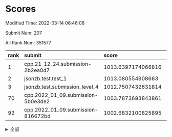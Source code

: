 # Scores

Modified Time: 2022-03-14 06:46:08

Submit Num: 207

All Rank Num: 351577

| rank |               submit               |       score        |       sigma        | pk_num |
| :--- | :--------------------------------- | :----------------- | :----------------- | :----- |
| 1    | cpp.21_12_24.submission-2b2ea0d7   | 1013.6397174066816 | 0.7981819327310513 | 6796   |
| 2    | jsonzb.test.test_1                 | 1013.080554908663  | 0.7933070677910717 | 6795   |
| 3    | jsonzb.test.submission_level_4     | 1012.7507432631814 | 0.8067356111316186 | 6796   |
| 70   | cpp.2022_01_09.submission-5b0e3de2 | 1003.7873693843861 | 0.7185162984070697 | 6793   |
| 92   | cpp.2022_01_09.submission-816672bd | 1002.6832100825895 | 0.6993544178730479 | 6794   |


<details>
<summary>全部</summary>

| rank |                 submit                 |       score        |       sigma        | pk_num |
| :--- | :------------------------------------- | :----------------- | :----------------- | :----- |
| 1    | cpp.21_12_24.submission-2b2ea0d7       | 1013.6397174066816 | 0.7981819327310513 | 6796   |
| 2    | jsonzb.test.test_1                     | 1013.080554908663  | 0.7933070677910717 | 6795   |
| 3    | jsonzb.test.submission_level_4         | 1012.7507432631814 | 0.8067356111316186 | 6796   |
| 4    | gobigger.level_3.submission_level_3_12 | 1011.9048152104187 | 0.8030702479603048 | 6792   |
| 5    | gobigger.level_3.submission_level_3_38 | 1011.2669637836102 | 0.7774597077125609 | 6796   |
| 6    | gobigger.level_3.submission_level_3_6  | 1011.258320561892  | 0.7859529768384446 | 6794   |
| 7    | gobigger.level_3.submission_level_3_9  | 1010.840730348078  | 0.7530083126786585 | 6794   |
| 8    | gobigger.level_3.submission_level_3_14 | 1010.8379447662234 | 0.7627720387492601 | 6797   |
| 9    | gobigger.level_3.submission_level_3_30 | 1010.7818817060876 | 0.7793295121198449 | 6798   |
| 10   | gobigger.level_3.submission_level_3_5  | 1010.7681691177703 | 0.7724579300742819 | 6794   |
| 11   | gobigger.level_3.submission_level_3_13 | 1010.7539082773014 | 0.7745166163429675 | 6795   |
| 12   | gobigger.level_3.submission_level_3_18 | 1010.6800743815196 | 0.7537920752653218 | 6795   |
| 13   | gobigger.level_3.submission_level_3_33 | 1010.6389982513958 | 0.7718187388240437 | 6787   |
| 14   | gobigger.level_3.submission_level_3_49 | 1010.5322845701007 | 0.7761921774679239 | 6790   |
| 15   | gobigger.level_3.submission_level_3_27 | 1010.5280140453739 | 0.8038954973569703 | 6796   |
| 16   | gobigger.level_3.submission_level_3_3  | 1010.4835676438207 | 0.7499287568774521 | 6801   |
| 17   | gobigger.level_3.submission_level_3_48 | 1010.4717487238212 | 0.7364029627497781 | 6788   |
| 18   | gobigger.level_3.submission_level_3_0  | 1010.4669085708965 | 0.7526432829902026 | 6795   |
| 19   | gobigger.level_3.submission_level_3_41 | 1010.3285645468492 | 0.7476272421248333 | 6796   |
| 20   | gobigger.level_3.submission_level_3_15 | 1010.3058215844708 | 0.7484455592104625 | 6793   |
| 21   | gobigger.level_3.submission_level_3_47 | 1010.2577894819431 | 0.788796080047314  | 6795   |
| 22   | gobigger.level_3.submission_level_3_2  | 1010.0783164826136 | 0.7443700658635414 | 6790   |
| 23   | gobigger.level_3.submission_level_3_32 | 1010.0703395350239 | 0.7569686382052483 | 6793   |
| 24   | gobigger.level_3.submission_level_3_26 | 1009.9879756436751 | 0.7726034567523062 | 6795   |
| 25   | gobigger.level_3.submission_level_3_43 | 1009.9667710323603 | 0.780494362006964  | 6796   |
| 26   | gobigger.level_3.submission_level_3_10 | 1009.954977396883  | 0.7528475240885195 | 6790   |
| 27   | gobigger.level_3.submission_level_3_28 | 1009.9531896486536 | 0.7632397701694438 | 6792   |
| 28   | gobigger.level_3.submission_level_3_21 | 1009.9329047168264 | 0.7670192790041822 | 6796   |
| 29   | gobigger.level_3.submission_level_3_45 | 1009.9078397425866 | 0.7656317227354769 | 6792   |
| 30   | gobigger.level_3.submission_level_3_46 | 1009.867484443042  | 0.7631044947418936 | 6795   |
| 31   | gobigger.level_3.submission_level_3_11 | 1009.8160117812903 | 0.7454094588335679 | 6794   |
| 32   | gobigger.level_3.submission_level_3_37 | 1009.8147647826278 | 0.7464968087973435 | 6795   |
| 33   | gobigger.level_3.submission_level_3_29 | 1009.8036914264071 | 0.7508117567015938 | 6798   |
| 34   | gobigger.level_3.submission_level_3_19 | 1009.8027618914051 | 0.7570925533188411 | 6791   |
| 35   | gobigger.level_3.submission_level_3_20 | 1009.791532171535  | 0.7481509498045708 | 6791   |
| 36   | gobigger.level_3.submission_level_3_35 | 1009.7453267663179 | 0.7308734026548969 | 6798   |
| 37   | gobigger.level_3.submission_level_3_25 | 1009.7255388310914 | 0.7366085252714442 | 6794   |
| 38   | gobigger.level_3.submission_level_3_7  | 1009.7239719727733 | 0.7543012570128877 | 6793   |
| 39   | gobigger.level_3.submission_level_3_34 | 1009.6962490152538 | 0.7505835415340871 | 6799   |
| 40   | gobigger.level_3.submission_level_3_42 | 1009.6725623819997 | 0.7612499090258839 | 6794   |
| 41   | gobigger.level_3.submission_level_3_40 | 1009.6470394585673 | 0.7666306464375313 | 6796   |
| 42   | gobigger.level_3.submission_level_3_36 | 1009.6015563274011 | 0.7522042545052698 | 6788   |
| 43   | gobigger.level_3.submission_level_3_44 | 1009.5611395580709 | 0.7473319433320111 | 6794   |
| 44   | gobigger.level_3.submission_level_3_22 | 1009.5330744290094 | 0.7453901486472914 | 6795   |
| 45   | gobigger.level_3.submission_level_3_17 | 1009.5019943608346 | 0.7522894162458479 | 6795   |
| 46   | gobigger.level_3.submission_level_3_1  | 1009.4761715292641 | 0.7528002956581132 | 6798   |
| 47   | gobigger.level_3.submission_level_3_8  | 1009.4645417172561 | 0.7553671370179336 | 6796   |
| 48   | gobigger.level_3.submission_level_3_24 | 1009.3935989637873 | 0.7264284303907735 | 6791   |
| 49   | gobigger.level_3.submission_level_3_39 | 1009.0913029343088 | 0.7599911261875819 | 6793   |
| 50   | gobigger.level_3.submission_level_3_31 | 1009.030800575142  | 0.7363601224140719 | 6794   |
| 51   | gobigger.level_3.submission_level_3_16 | 1008.8958831456629 | 0.7392717110660127 | 6795   |
| 52   | gobigger.level_3.submission_level_3_4  | 1008.4437484488197 | 0.7558089754287629 | 6795   |
| 53   | gobigger.level_3.submission_level_3_23 | 1008.2887840349266 | 0.7464018072439387 | 6791   |
| 54   | gobigger.level_1.submission_level_1_49 | 1005.7070266654046 | 0.7245568836137583 | 6787   |
| 55   | gobigger.level_1.submission_level_1_9  | 1005.2155205061232 | 0.7224857753017737 | 6795   |
| 56   | gobigger.level_1.submission_level_1_44 | 1004.9801742320133 | 0.7326658516532523 | 6794   |
| 57   | gobigger.level_1.submission_level_1_40 | 1004.8159435223394 | 0.7299593851516203 | 6789   |
| 58   | gobigger.level_1.submission_level_1_6  | 1004.7799595366071 | 0.726370046608568  | 6800   |
| 59   | gobigger.level_1.submission_level_1_13 | 1004.5538362262038 | 0.7241349850132142 | 6792   |
| 60   | gobigger.level_1.submission_level_1_15 | 1004.3170891754175 | 0.7174324773415381 | 6794   |
| 61   | gobigger.level_1.submission_level_1_41 | 1004.2195295803151 | 0.732812886996876  | 6796   |
| 62   | gobigger.level_1.submission_level_1_10 | 1004.148098768645  | 0.7140598205024036 | 6793   |
| 63   | gobigger.level_1.submission_level_1_23 | 1004.0043351098303 | 0.7286504660471965 | 6787   |
| 64   | gobigger.level_1.submission_level_1_28 | 1003.9158835548534 | 0.7309898920918978 | 6787   |
| 65   | gobigger.level_1.submission_level_1_25 | 1003.9057469213793 | 0.7263105971916196 | 6797   |
| 66   | gobigger.level_1.submission_level_1_3  | 1003.8548509026024 | 0.7208475425846678 | 6793   |
| 67   | gobigger.level_1.submission_level_1_0  | 1003.8109571324441 | 0.7113054712985819 | 6796   |
| 68   | gobigger.level_1.submission_level_1_26 | 1003.8092437810149 | 0.7224114338228935 | 6793   |
| 69   | gobigger.level_1.submission_level_1_33 | 1003.7914329811547 | 0.7190064225583211 | 6792   |
| 70   | cpp.2022_01_09.submission-5b0e3de2     | 1003.7873693843861 | 0.7185162984070697 | 6793   |
| 71   | gobigger.level_1.submission_level_1_18 | 1003.7077455633566 | 0.7240242164087087 | 6796   |
| 72   | gobigger.level_1.submission_level_1_11 | 1003.494046239676  | 0.7318279317194811 | 6797   |
| 73   | gobigger.level_1.submission_level_1_16 | 1003.428424391476  | 0.7177486183362027 | 6789   |
| 74   | gobigger.level_1.submission_level_1_36 | 1003.4225954607759 | 0.7190813533027587 | 6792   |
| 75   | gobigger.level_1.submission_level_1_21 | 1003.3855183441876 | 0.7113424414812551 | 6796   |
| 76   | gobigger.level_1.submission_level_1_29 | 1003.3522442445274 | 0.7223429971054707 | 6799   |
| 77   | gobigger.level_1.submission_level_1_4  | 1003.3088234067197 | 0.7175423912778109 | 6796   |
| 78   | gobigger.level_1.submission_level_1_37 | 1003.303317229919  | 0.7269715297546634 | 6787   |
| 79   | gobigger.level_1.submission_level_1_12 | 1003.2613229078977 | 0.7104569686732123 | 6799   |
| 80   | gobigger.level_1.submission_level_1_46 | 1003.2490724560336 | 0.7247162550757936 | 6793   |
| 81   | gobigger.level_1.submission_level_1_5  | 1003.2389159710243 | 0.711188747747186  | 6794   |
| 82   | gobigger.level_1.submission_level_1_30 | 1003.1874543244284 | 0.7116070414809215 | 6792   |
| 83   | gobigger.level_1.submission_level_1_27 | 1003.1612163889245 | 0.7189922870083182 | 6791   |
| 84   | gobigger.level_1.submission_level_1_22 | 1003.1506972473328 | 0.7296735972421363 | 6793   |
| 85   | gobigger.level_1.submission_level_1_7  | 1003.1281330382761 | 0.7160432533045159 | 6792   |
| 86   | gobigger.level_1.submission_level_1_1  | 1003.078143536204  | 0.7079843641362576 | 6792   |
| 87   | gobigger.level_1.submission_level_1_14 | 1003.0297281571696 | 0.713359962480667  | 6795   |
| 88   | gobigger.level_1.submission_level_1_20 | 1002.9721542549688 | 0.7098335888918548 | 6792   |
| 89   | gobigger.level_1.submission_level_1_24 | 1002.8633679217194 | 0.7131159623459148 | 6794   |
| 90   | gobigger.level_1.submission_level_1_48 | 1002.8425512011914 | 0.7092783623883833 | 6792   |
| 91   | gobigger.level_1.submission_level_1_2  | 1002.7478080597172 | 0.703011798790333  | 6792   |
| 92   | cpp.2022_01_09.submission-816672bd     | 1002.6832100825895 | 0.6993544178730479 | 6794   |
| 93   | gobigger.level_1.submission_level_1_8  | 1002.6264216190922 | 0.7197177363754376 | 6796   |
| 94   | gobigger.level_1.submission_level_1_45 | 1002.5743440374682 | 0.7082427992061394 | 6798   |
| 95   | gobigger.level_1.submission_level_1_34 | 1002.5455443298414 | 0.7157829484660629 | 6799   |
| 96   | gobigger.level_1.submission_level_1_47 | 1002.5321570964779 | 0.7181358403139829 | 6789   |
| 97   | gobigger.level_1.submission_level_1_31 | 1002.5192842246317 | 0.7138417706348751 | 6790   |
| 98   | gobigger.level_1.submission_level_1_38 | 1002.3909076344551 | 0.709878829861239  | 6792   |
| 99   | gobigger.level_1.submission_level_1_17 | 1002.3508145273204 | 0.7100083264752876 | 6790   |
| 100  | gobigger.level_1.submission_level_1_42 | 1002.3259436758085 | 0.7200321061631249 | 6802   |
| 101  | gobigger.level_1.submission_level_1_43 | 1002.2966998397371 | 0.7124712716333332 | 6798   |
| 102  | gobigger.level_1.submission_level_1_32 | 1002.2935454494425 | 0.7075803835469053 | 6794   |
| 103  | gobigger.level_1.submission_level_1_35 | 1001.8030052807806 | 0.7261432865701282 | 6794   |
| 104  | gobigger.level_1.submission_level_1_39 | 1001.5754755445925 | 0.7125974748997553 | 6791   |
| 105  | gobigger.level_1.submission_level_1_19 | 1001.4358299755681 | 0.7095695918383593 | 6795   |
| 106  | gobigger.random.submission_random_0    | 997.4525296072023  | 0.70872134860521   | 6795   |
| 107  | gobigger.random.submission_random_26   | 997.3669207379282  | 0.7084800839130703 | 6792   |
| 108  | gobigger.random.submission_random_22   | 997.1643603677483  | 0.7084700953526515 | 6797   |
| 109  | gobigger.random.submission_random_19   | 997.0820719803368  | 0.7097962081266551 | 6792   |
| 110  | gobigger.random.submission_random_37   | 997.0405097114942  | 0.6926199973143846 | 6792   |
| 111  | gobigger.random.submission_random_34   | 997.011024566864   | 0.7086431420436355 | 6789   |
| 112  | gobigger.random.submission_random_36   | 996.8765721566962  | 0.7260990814797251 | 6794   |
| 113  | gobigger.random.submission_random_38   | 996.7865303258392  | 0.7115162228725664 | 6791   |
| 114  | gobigger.random.submission_random_18   | 996.6562485240545  | 0.7092263206611986 | 6788   |
| 115  | gobigger.random.submission_random_39   | 996.639931878999   | 0.7123589282083247 | 6789   |
| 116  | gobigger.random.submission_random_6    | 996.5923945553693  | 0.7178436257394374 | 6794   |
| 117  | gobigger.random.submission_random_31   | 996.3852263827584  | 0.7076893901036696 | 6791   |
| 118  | gobigger.random.submission_random_25   | 996.3784911846984  | 0.6983929638784903 | 6800   |
| 119  | gobigger.random.submission_random_13   | 996.3749416237758  | 0.7088267677229544 | 6800   |
| 120  | gobigger.random.submission_random_42   | 996.3685301646809  | 0.7014370206497448 | 6796   |
| 121  | gobigger.random.submission_random_47   | 996.3553315206759  | 0.7122750998314862 | 6795   |
| 122  | gobigger.random.submission_random_2    | 996.2891639929737  | 0.7023153663744882 | 6790   |
| 123  | gobigger.random.submission_random_10   | 996.2864026224104  | 0.7075851486111265 | 6798   |
| 124  | gobigger.random.submission_random_5    | 996.2024941660992  | 0.7118456196516477 | 6796   |
| 125  | gobigger.random.submission_random_29   | 996.1600141092979  | 0.7106084692129937 | 6795   |
| 126  | gobigger.random.submission_random_8    | 996.1482913653006  | 0.705715177477146  | 6787   |
| 127  | gobigger.random.submission_random_3    | 996.0866949619199  | 0.704369623332562  | 6790   |
| 128  | gobigger.random.submission_random_21   | 996.0536861820831  | 0.7144946647351033 | 6798   |
| 129  | gobigger.random.submission_random_7    | 996.0355998475388  | 0.7167569096497026 | 6792   |
| 130  | gobigger.random.submission_random_35   | 996.0300549367532  | 0.7118036137875834 | 6795   |
| 131  | gobigger.random.submission_random_9    | 996.0092731340026  | 0.704209781814139  | 6796   |
| 132  | gobigger.random.submission_random_28   | 996.0086767377448  | 0.7129227572750361 | 6797   |
| 133  | gobigger.random.submission_random_48   | 995.916893405865   | 0.7157424899248119 | 6796   |
| 134  | gobigger.random.submission_random_11   | 995.9022896346485  | 0.7063426942301579 | 6784   |
| 135  | gobigger.random.submission_random_32   | 995.8873694994077  | 0.720061842622903  | 6799   |
| 136  | gobigger.random.submission_random_1    | 995.8665865475224  | 0.7118215192689811 | 6796   |
| 137  | gobigger.random.submission_random_33   | 995.8358732573196  | 0.7095139144427549 | 6795   |
| 138  | gobigger.random.submission_random_12   | 995.8333413796242  | 0.7153108807525038 | 6795   |
| 139  | gobigger.random.submission_random_27   | 995.8001243558718  | 0.7185276665917023 | 6796   |
| 140  | gobigger.random.submission_random_49   | 995.7532456566283  | 0.7059620567134653 | 6792   |
| 141  | gobigger.random.submission_random_24   | 995.637289605183   | 0.7164551793007942 | 6796   |
| 142  | gobigger.random.submission_random_43   | 995.6286407490372  | 0.7136722505566888 | 6791   |
| 143  | gobigger.random.submission_random_20   | 995.6125900304804  | 0.7079753959996462 | 6792   |
| 144  | gobigger.random.submission_random_40   | 995.4961250330894  | 0.7170967201534446 | 6792   |
| 145  | gobigger.random.submission_random_4    | 995.4866734275814  | 0.7187276800105227 | 6793   |
| 146  | gobigger.random.submission_random_15   | 995.4753251182589  | 0.7084145683919988 | 6791   |
| 147  | gobigger.random.submission_random_14   | 995.4559998750943  | 0.6961822191945588 | 6795   |
| 148  | gobigger.random.submission_random_17   | 995.3676525264798  | 0.7193603814430591 | 6790   |
| 149  | gobigger.random.submission_random_45   | 995.3045024430579  | 0.7189600217521902 | 6793   |
| 150  | gobigger.random.submission_random_41   | 995.2916772819236  | 0.6987702336380888 | 6792   |
| 151  | gobigger.random.submission_random_30   | 995.2732466483358  | 0.7062544035397847 | 6792   |
| 152  | gobigger.random.submission_random_44   | 995.2625432898535  | 0.7274303449953027 | 6796   |
| 153  | gobigger.random.submission_random_23   | 995.1121949085078  | 0.7182231076586565 | 6799   |
| 154  | gobigger.random.submission_random_16   | 994.4304992007883  | 0.7223644647375094 | 6794   |
| 155  | gobigger.random.submission_random_46   | 994.2418253305034  | 0.7066443332478606 | 6789   |
| 156  | gobigger.level_2.submission_level_2_35 | 994.0652365217668  | 0.7298164184174637 | 6796   |
| 157  | gobigger.level_2.submission_level_2_45 | 993.9191583594057  | 0.7303878242988248 | 6795   |
| 158  | gobigger.level_2.submission_level_2_34 | 993.712874760341   | 0.7391202164488541 | 6794   |
| 159  | gobigger.level_2.submission_level_2_15 | 993.6290587140579  | 0.733502185975437  | 6797   |
| 160  | gobigger.level_2.submission_level_2_2  | 993.521526654675   | 0.730615391546017  | 6794   |
| 161  | gobigger.level_2.submission_level_2_49 | 993.5126796043346  | 0.7465994633620201 | 6797   |
| 162  | gobigger.level_2.submission_level_2_10 | 993.3571572502634  | 0.7280039713665752 | 6793   |
| 163  | gobigger.level_2.submission_level_2_46 | 993.1705834108218  | 0.7380952584367776 | 6790   |
| 164  | gobigger.level_2.submission_level_2_11 | 993.0132363440252  | 0.748101745185285  | 6797   |
| 165  | gobigger.level_2.submission_level_2_42 | 992.9400267087861  | 0.7349960957279096 | 6793   |
| 166  | gobigger.level_2.submission_level_2_28 | 992.8289433438295  | 0.751679174622152  | 6789   |
| 167  | gobigger.level_2.submission_level_2_6  | 992.8229779691179  | 0.7367255953246836 | 6796   |
| 168  | gobigger.level_2.submission_level_2_48 | 992.7976548815867  | 0.7447680194318622 | 6794   |
| 169  | gobigger.level_2.submission_level_2_16 | 992.7069100767279  | 0.7428471534348253 | 6793   |
| 170  | gobigger.level_2.submission_level_2_30 | 992.5369574701183  | 0.740533962673141  | 6797   |
| 171  | gobigger.level_2.submission_level_2_21 | 992.4612681286588  | 0.7357345330550145 | 6798   |
| 172  | gobigger.level_2.submission_level_2_27 | 992.4397474950124  | 0.7528576202916406 | 6791   |
| 173  | gobigger.level_2.submission_level_2_20 | 992.4282782168715  | 0.7468914636693793 | 6795   |
| 174  | gobigger.level_2.submission_level_2_47 | 992.3230759037797  | 0.7369926627378057 | 6795   |
| 175  | gobigger.level_2.submission_level_2_26 | 992.3093777240111  | 0.7307960575952168 | 6796   |
| 176  | gobigger.level_2.submission_level_2_29 | 992.3083334274367  | 0.7303561988685946 | 6794   |
| 177  | gobigger.level_2.submission_level_2_40 | 992.2436930676869  | 0.7420920781751069 | 6796   |
| 178  | gobigger.level_2.submission_level_2_23 | 992.2396235036679  | 0.7695645467152475 | 6792   |
| 179  | gobigger.level_2.submission_level_2_0  | 992.1984207148533  | 0.7358703957511492 | 6794   |
| 180  | gobigger.level_2.submission_level_2_24 | 992.1496934705912  | 0.7372498159101448 | 6793   |
| 181  | gobigger.level_2.submission_level_2_4  | 992.0137703234875  | 0.7390320042276801 | 6791   |
| 182  | gobigger.level_2.submission_level_2_38 | 991.8831769109485  | 0.7385938339602177 | 6791   |
| 183  | gobigger.level_2.submission_level_2_3  | 991.8640096419755  | 0.7479286500630997 | 6790   |
| 184  | gobigger.level_2.submission_level_2_37 | 991.8289140535095  | 0.7538211976004633 | 6792   |
| 185  | gobigger.level_2.submission_level_2_1  | 991.820686853977   | 0.7730408212433967 | 6794   |
| 186  | gobigger.level_2.submission_level_2_19 | 991.8092019333702  | 0.7454411881045809 | 6796   |
| 187  | gobigger.level_2.submission_level_2_32 | 991.7757425271038  | 0.7880006304250765 | 6795   |
| 188  | gobigger.level_2.submission_level_2_14 | 991.7556883636075  | 0.7570672167083176 | 6795   |
| 189  | gobigger.level_2.submission_level_2_39 | 991.7393544598442  | 0.7438188758495328 | 6796   |
| 190  | gobigger.level_2.submission_level_2_33 | 991.6506828347874  | 0.7387981875910781 | 6791   |
| 191  | gobigger.level_2.submission_level_2_7  | 991.58163516128    | 0.758445721276211  | 6793   |
| 192  | gobigger.level_2.submission_level_2_22 | 991.5202296330425  | 0.7410914088440009 | 6800   |
| 193  | gobigger.level_2.submission_level_2_43 | 991.5114868853616  | 0.7418161780353754 | 6792   |
| 194  | gobigger.level_2.submission_level_2_44 | 991.3170012473009  | 0.7641045636339602 | 6789   |
| 195  | gobigger.level_2.submission_level_2_41 | 991.2533716066331  | 0.7465268577645748 | 6791   |
| 196  | gobigger.level_2.submission_level_2_17 | 991.1387251346357  | 0.7495122605153139 | 6795   |
| 197  | gobigger.level_2.submission_level_2_12 | 991.1298437553556  | 0.7763745305711219 | 6792   |
| 198  | gobigger.level_2.submission_level_2_36 | 991.058975959062   | 0.7728021409660395 | 6796   |
| 199  | gobigger.level_2.submission_level_2_5  | 991.0375991443249  | 0.7632939917043581 | 6797   |
| 200  | gobigger.level_2.submission_level_2_13 | 990.8230719029755  | 0.7578642972021775 | 6792   |
| 201  | gobigger.level_2.submission_level_2_31 | 990.7587632855941  | 0.7680752171886285 | 6792   |
| 202  | gobigger.level_2.submission_level_2_25 | 990.6042233431342  | 0.758444025277848  | 6797   |
| 203  | gobigger.level_2.submission_level_2_8  | 990.1728424669084  | 0.7561556082022313 | 6795   |
| 204  | gobigger.level_2.submission_level_2_18 | 989.7743879603166  | 0.7901813190626639 | 6791   |
| 205  | gobigger.level_2.submission_level_2_9  | 989.7093476855237  | 0.7776651211790414 | 6793   |
| 206  | gobigger.none.submission_none_1        | 975.586939377996   | 1.5110775568668624 | 6791   |
| 207  | gobigger.none.submission_none_0        | 975.1006838356235  | 1.591767432358732  | 6795   |

</details>